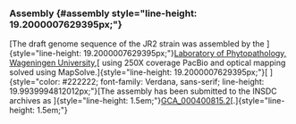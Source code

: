 ### Assembly {#assembly style="line-height: 19.2000007629395px;"}

[The draft genome sequence of the JR2 strain was assembled by the
]{style="line-height: 19.2000007629395px;"}[Laboratory of
Phytopathology, Wageningen
University](http://www.wageningenur.nl/en/Expertise-Services/Chair-groups/Plant-Sciences/Laboratory-of-Phytopathology.htm),[
using 250X coverage PacBio and optical mapping solved using
MapSolve.]{style="line-height: 19.2000007629395px;"}[
]{style="color: #222222; font-family: Verdana, sans-serif; line-height: 19.9939994812012px;"}[The
assembly has been submitted to the INSDC archives as
]{style="line-height: 1.5em;"}[GCA\_000400815.2](http://www.ebi.ac.uk/ena/data/view/GCA_000400815.2)[.]{style="line-height: 1.5em;"}
